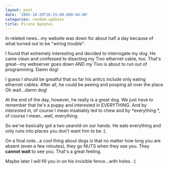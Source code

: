 ```yaml
---
layout: post
date: '2005-10-20T16:15:00.000-04:00'
categories: random-updates
title: Pirate Updates
---
```


In related news...my website was down for about half a day because of what turned out to be "wiring trouble".

I found that extremely interesting and decided to interrogate my dog. He came clean and confessed to disecting my Tivo ethernet cable, too. That's great--my webserver goes down AND my Tivo is about to run out of programming. Damn dog!

I guess I should be greatful that so far his antics include only eating ethernet cables. After all, he could be peeing and pooping all over the place. Oh wait...damn dog!

At the end of the day, however, he really is a great dog. We just have to remember that he's a puppy and interested in EVERYTHING. And by *interested in*, of course I mean insatiably led to chew and by *everything *, of course I mean...well, everything.

So we've basically got a two yearold on our hands. He eats everything and only runs into places you don't want him to be :).

On a final note...a cool thing about dogs is that no matter how long you are absent (even a few minutes), they go NUTS when they see you. They **cannot wait** to see you. That's a great feeling.

Maybe later I will fill you in on his invisible fence...with holes. :(